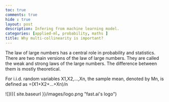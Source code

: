 ```yaml
---
toc: true
comments: true
hide : true
layout: post
description: Infering from machine learning model.
categories: [applied-ml, probability, maths ]
title: Why multi-collinearity is important?
---
```



The law of large numbers has a central role in probability and statistics.  There are two main versions of the law of large numbers. They are called the weak and strong laws of the large numbers. The difference between them is mostly theoretical.

For i.i.d. random variables X1,X2,...,Xn, the sample mean, denoted by Mn, is defined as
=(X1+X2+...+Xn)/n

![]({{ site.baseurl }}/images/logo.png "fast.ai's logo")